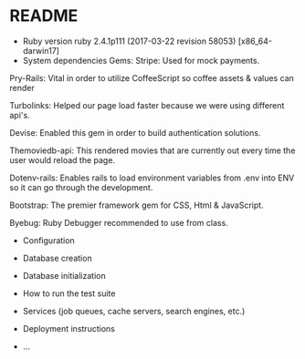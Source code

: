 # README
* Ruby version
  ruby 2.4.1p111 (2017-03-22 revision 58053) [x86_64-darwin17]
* System dependencies
Gems:
Stripe: Used for mock payments.

Pry-Rails: Vital in order to utilize CoffeeScript so coffee assets & values can render

Turbolinks: Helped our page load faster because we were using different api's.

Devise: Enabled this gem in order to build authentication solutions.

Themoviedb-api: This rendered movies that are currently out every time the user would reload the page.

Dotenv-rails: Enables rails to load environment variables from .env into ENV so it can go through the development.

Bootstrap: The premier framework gem for CSS, Html & JavaScript.

Byebug: Ruby Debugger recommended to use from class.

* Configuration

* Database creation

* Database initialization

* How to run the test suite

* Services (job queues, cache servers, search engines, etc.)

* Deployment instructions

* ...
